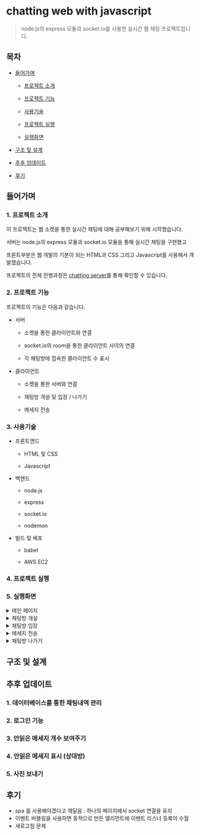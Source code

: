 # chatting web with javascript

> node.js의 express 모듈과 socket.io를 사용한 실시간 웹 채팅 프로젝트입니다.

## 목차

- [들어가며](#들어가며)

  - [프로젝트 소개](#1-프로젝트-소개)

  - [프로젝트 기능](#2-프로젝트-기능)

  - [사용기술](#3-사용기술)

  - [프로젝트 실행](#5-프로젝트-실행)

  - [실행화면](#5-실행화면)

- [구조 및 설계](#구조-및-설계)

- [추후 업데이트](#추후-업데이트)

- [후기](#후기)

## 들어가며

### 1. 프로젝트 소개

이 프로젝트는 웹 소켓을 통한 실시간 채팅에 대해 공부해보기 위해 시작했습니다.

서버는 node.js의 express 모듈과 socket.io 모듈을 통해 실시간 채팅을 구현했고

프론트부분은 웹 개발의 기본이 되는 HTML과 CSS 그리고 Javascript를 사용해서 개발했습니다.

프로젝트의 전체 진행과정은 [chatting server](https://jeehwan94.tistory.com/53)를 통해 확인할 수 있습니다.

### 2. 프로젝트 기능

프로젝트의 기능은 다음과 같습니다.

- 서버

  - 소켓을 통한 클라이언트와 연결

  - socket.io의 room을 통한 클라이언트 사이의 연결

  - 각 채팅방에 접속한 클라이언트 수 표시

- 클라이언트

  - 소켓을 통한 서버와 연결

  - 채팅방 개설 및 입장 / 나가기

  - 메세지 전송

### 3. 사용기술

- 프론트엔드

  - HTML 및 CSS

  - Javascript

- 백엔드

  - node.js

  - express

  - socket.io

  - nodemon

- 빌드 및 배포

  - babel

  - AWS EC2

### 4. 프로젝트 실행

### 5. 실행화면

<details>
<summary>메인 페이지</summary>

</details>

<details>
<summary>채팅방 개설</summary>

</details>

<details>
<summary>채팅방 입장</summary>

</details>

<details>
<summary>메세지 전송</summary>

</details>

<details>
<summary>채팅방 나가기</summary>

</details>

## 구조 및 설계

## 추후 업데이트

### 1. 데이터베이스를 통한 채팅내역 관리

### 2. 로그인 기능

### 3. 안읽은 메세지 개수 보여주기

### 4. 안읽은 메세지 표시 (상대방)

### 5. 사진 보내기

## 후기

- spa 를 사용해야겠다고 깨달음 : 하나의 페이지에서 socket 연결을 유지
- 이벤트 버블링을 사용하면 동적으로 만든 엘리먼트에 이벤트 리스너 등록이 수월
- 새로고침 문제
